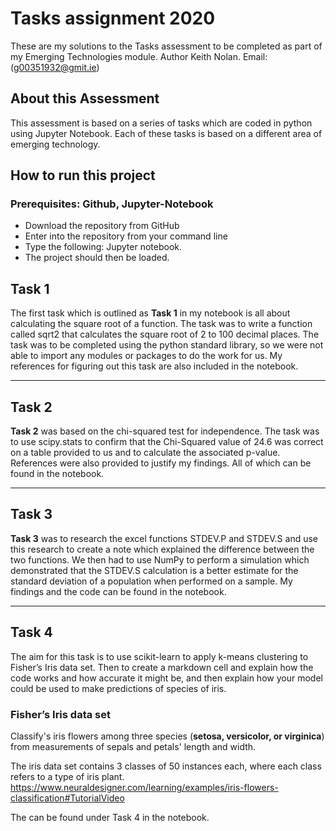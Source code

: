 # Tasks assignment 2020

These are my solutions to the Tasks assessment to be completed as part of my Emerging Technologies module. 
Author Keith Nolan. 
Email: (g00351932@gmit.ie)

## About this Assessment 

This assessment is based on a series of tasks which are coded in python using Jupyter Notebook.
Each of these tasks is based on a different area of emerging technology.

## How to run this project
### Prerequisites:  Github, Jupyter-Notebook 

- Download the repository from GitHub
- Enter into the repository from your command line 
- Type the following: Jupyter notebook.
- The project should then be loaded.


## Task 1

The first task which is outlined as <b>Task 1</b> in my notebook is all about calculating the square root of a function. The task was to write a function called sqrt2 that calculates the square root of 2 to 100 decimal places. The task was to be completed using the python standard library, so we were not able to import any modules or packages to do the work for us. My references for figuring out this task are also included in the notebook. 

---

## Task 2

<b>Task 2</b> was based on the chi-squared test for independence. The task was to use scipy.stats to confirm that the Chi-Squared value of 24.6 was correct on a table provided to us and to calculate the associated p-value. References were also provided to justify my findings. All of which can be found in the notebook.

---


## Task 3

<b>Task 3</b> was to research the excel functions STDEV.P and STDEV.S and use this research to create a note which explained the difference between the two functions. We then had to use NumPy to perform a simulation which demonstrated that the STDEV.S calculation is a better estimate for the standard deviation of a population when performed on a sample. My findings and the code can be found in the notebook.

---

## Task 4
The aim for this task is to use scikit-learn to apply k-means clustering to Fisher’s Iris data set. Then to create a markdown cell and explain how the code works and how accurate it might be, and then explain how your model could be used to make predictions of species of iris.

### Fisher’s Iris data set

Classify's iris flowers among three species (<b>setosa, versicolor, or virginica</b>) from measurements of sepals and petals' length and width.

The iris data set contains 3 classes of 50 instances each, where each class refers to a type of iris plant. 
https://www.neuraldesigner.com/learning/examples/iris-flowers-classification#TutorialVideo

The can be found under Task 4 in the notebook.








